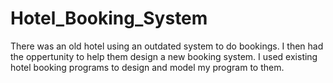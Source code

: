 # Hotel_Booking_System

There was an old hotel using an outdated system to do bookings. I then had the oppertunity to help them
design a new booking system. I used existing hotel booking programs to design and model my program to them.
 
